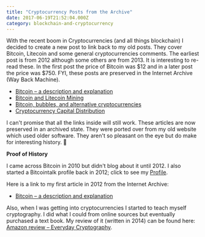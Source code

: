 ```yaml
---
title: "Cryptocurrency Posts from the Archive"
date: 2017-06-19T21:52:04.000Z
category: blockchain-and-cryptocurrency
---
```


With the recent boom in Cryptocurrencies (and all things blockchain) I decided to create a new post to link back to my old posts. They cover Bitcoin, Litecoin and some general cryptocurrencies comments. The earliest post is from 2012 although some others are from 2013. It is interesting to re-read these. In the first post the price of Bitcoin was $12 and in a later post the price was $750. FYI, these posts are preserved in the Internet Archive (Way Back Machine).

*   [Bitcoin – a description and explanation](https://esoteriic.com/thoughts/22-economics/125-bitcoin-a-description-and-explanation.html)
*   [Bitcoin and Litecoin Mining](https://esoteriic.com/thoughts/21-computing/132-bitcoin-and-litecoin-mining)
*   [Bitcoin, bubbles, and alternative cryptocurrencies](https://esoteriic.com/thoughts/22-economics/199-bitcoin-bubbles-and-alternative-cryptocurrencies.html)
*   [Cryptocurrency Capital Distribution](https://esoteriic.com/thoughts/22-economics/202-cryptocurrency-capital-distribution.html)

I can't promise that all the links inside will still work. These articles are now preserved in an archived state. They were ported over from my old website which used older software. They aren't so pleasant on the eye but do make for interesting history. 🙂

**Proof of History**

I came across Bitcoin in 2010 but didn't blog about it until 2012. I also started a Bitcointalk profile back in 2012; click to see my [Profile](https://bitcointalk.org/index.php?action=profile;u=68391).

Here is a link to my first article in 2012 from the Internet Archive:

*   [Bitcoin – a description and explanation](https://web.archive.org/web/20121204144026/http://www.esoteriic.com:80/thoughts/22-economics/125-bitcoin-a-description-and-explanation)

Also, when I was getting into cryptocurrencies I started to teach myself cryptography. I did what I could from online sources but eventually purchased a text book. My review of it (written in 2014) can be found here: [Amazon review – Everyday Cryptography](https://www.amazon.co.uk/review/R2IOFU3J6EI4LA/ref=cm_cr_rdp_perm).